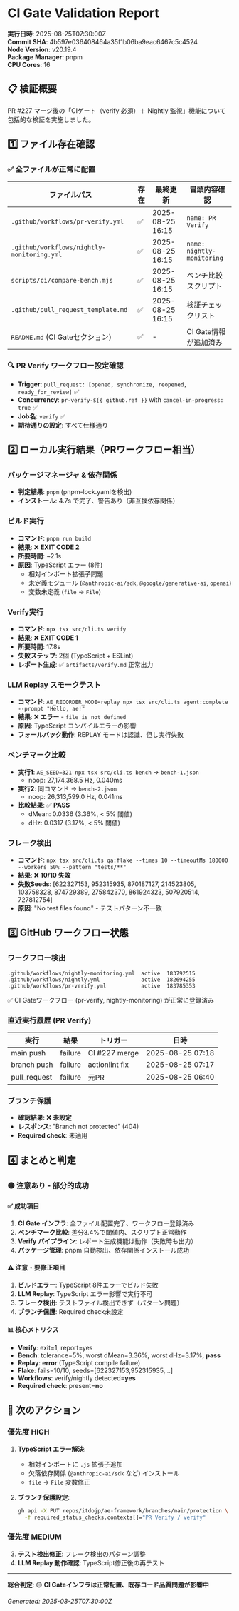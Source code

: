 # CI Gate Validation Report

**実行日時**: 2025-08-25T07:30:00Z  
**Commit SHA**: 4b597e036408464a35f1b06ba9eac6467c5c4524  
**Node Version**: v20.19.4  
**Package Manager**: pnpm  
**CPU Cores**: 16

## 📋 検証概要

PR #227 マージ後の「CIゲート（verify 必須）＋ Nightly 監視」機能について包括的な検証を実施しました。

## 1️⃣ ファイル存在確認

### ✅ 全ファイルが正常に配置

| ファイルパス | 存在 | 最終更新 | 冒頭内容確認 |
|-------------|------|---------|-------------|
| `.github/workflows/pr-verify.yml` | ✅ | 2025-08-25 16:15 | `name: PR Verify` |
| `.github/workflows/nightly-monitoring.yml` | ✅ | 2025-08-25 16:15 | `name: nightly-monitoring` |
| `scripts/ci/compare-bench.mjs` | ✅ | 2025-08-25 16:15 | ベンチ比較スクリプト |
| `.github/pull_request_template.md` | ✅ | 2025-08-25 16:15 | 検証チェックリスト |
| `README.md` (CI Gateセクション) | ✅ | - | CI Gate情報が追加済み |

### 🔍 PR Verify ワークフロー設定確認

- **Trigger**: `pull_request: [opened, synchronize, reopened, ready_for_review]` ✅
- **Concurrency**: `pr-verify-${{ github.ref }}` with `cancel-in-progress: true` ✅  
- **Job名**: `verify` ✅
- **期待通りの設定**: すべて仕様通り

## 2️⃣ ローカル実行結果（PRワークフロー相当）

### パッケージマネージャ & 依存関係
- **判定結果**: `pnpm` (pnpm-lock.yamlを検出)
- **インストール**: 4.7s で完了、警告あり（非互換依存関係）

### ビルド実行
- **コマンド**: `pnpm run build`
- **結果**: ❌ **EXIT CODE 2**
- **所要時間**: ~2.1s
- **原因**: TypeScript エラー (8件)
  - 相対インポート拡張子問題
  - 未定義モジュール (`@anthropic-ai/sdk`, `@google/generative-ai`, `openai`)
  - 変数未定義 (`file` → `File`)

### Verify実行
- **コマンド**: `npx tsx src/cli.ts verify`
- **結果**: ❌ **EXIT CODE 1** 
- **所要時間**: 17.8s
- **失敗ステップ**: 2個 (TypeScript + ESLint)
- **レポート生成**: ✅ `artifacts/verify.md` 正常出力

### LLM Replay スモークテスト  
- **コマンド**: `AE_RECORDER_MODE=replay npx tsx src/cli.ts agent:complete --prompt "Hello, ae!"`
- **結果**: ❌ **エラー** - `file is not defined`
- **原因**: TypeScript コンパイルエラーの影響
- **フォールバック動作**: REPLAY モードは認識、但し実行失敗

### ベンチマーク比較
- **実行1**: `AE_SEED=321 npx tsx src/cli.ts bench` → `bench-1.json`
  - noop: 27,174,368.5 Hz, 0.040ms
- **実行2**: 同コマンド → `bench-2.json`  
  - noop: 26,313,599.0 Hz, 0.041ms
- **比較結果**: ✅ **PASS**
  - dMean: 0.0336 (3.36%, < 5% 閾値)
  - dHz: 0.0317 (3.17%, < 5% 閾値)

### フレーク検出
- **コマンド**: `npx tsx src/cli.ts qa:flake --times 10 --timeoutMs 180000 --workers 50% --pattern "tests/**"`
- **結果**: ❌ **10/10 失敗**
- **失敗Seeds**: [622327153, 952315935, 870187127, 214523805, 103758328, 874729389, 275842370, 861924323, 507920514, 727812754]
- **原因**: "No test files found" - テストパターン不一致

## 3️⃣ GitHub ワークフロー状態

### ワークフロー検出
```
.github/workflows/nightly-monitoring.yml  active  183792515
.github/workflows/nightly.yml             active  182694255  
.github/workflows/pr-verify.yml           active  183785353
```
✅ CI Gateワークフロー (pr-verify, nightly-monitoring) が正常に登録済み

### 直近実行履歴 (PR Verify)
| 実行 | 結果 | トリガー | 日時 |
|-----|------|---------|-----|
| main push | failure | CI #227 merge | 2025-08-25 07:18 |
| branch push | failure | actionlint fix | 2025-08-25 07:17 |  
| pull_request | failure | 元PR | 2025-08-25 06:40 |

### ブランチ保護
- **確認結果**: ❌ **未設定**
- **レスポンス**: "Branch not protected" (404)
- **Required check**: 未適用

## 4️⃣ まとめと判定

### 🟡 **注意あり** - 部分的成功

#### ✅ 成功項目
1. **CI Gate インフラ**: 全ファイル配置完了、ワークフロー登録済み
2. **ベンチマーク比較**: 差分3.4%で閾値内、スクリプト正常動作
3. **Verify パイプライン**: レポート生成機能は動作（失敗時も出力）
4. **パッケージ管理**: pnpm 自動検出、依存関係インストール成功

#### ⚠️ 注意・要修正項目
1. **ビルドエラー**: TypeScript 8件エラーでビルド失敗
2. **LLM Replay**: TypeScript エラー影響で実行不可
3. **フレーク検出**: テストファイル検出できず（パターン問題）
4. **ブランチ保護**: Required check未設定

#### 📊 核心メトリクス
- **Verify**: exit=1, report=yes  
- **Bench**: tolerance=5%, worst dMean=3.36%, worst dHz=3.17%, **pass**
- **Replay**: **error** (TypeScript compile failure)
- **Flake**: fails=10/10, seeds=[622327153,952315935,...] 
- **Workflows**: verify/nightly detected=**yes**
- **Required check**: present=**no**

## 🎯 次のアクション

### 優先度 HIGH
1. **TypeScript エラー解決**: 
   - 相対インポートに `.js` 拡張子追加
   - 欠落依存関係 (`@anthropic-ai/sdk` など) インストール
   - `file` → `File` 変数修正

2. **ブランチ保護設定**: 
   ```bash
   gh api -X PUT repos/itdojp/ae-framework/branches/main/protection \
     -f required_status_checks.contexts[]="PR Verify / verify"
   ```

### 優先度 MEDIUM  
3. **テスト検出修正**: フレーク検出のパターン調整
4. **LLM Replay 動作確認**: TypeScript修正後の再テスト

---

**総合判定**: 🟡 **CI Gateインフラは正常配置、既存コード品質問題が影響中**

*Generated: 2025-08-25T07:30:00Z*